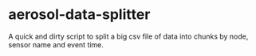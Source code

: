 # aerosol-data-splitter
A quick and dirty script to split a big csv file of data into chunks by node, sensor name and event time.
